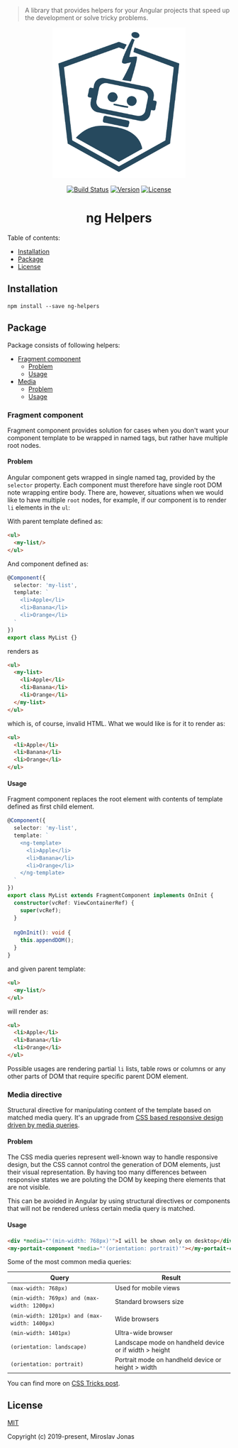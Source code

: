 > A library that provides helpers for your Angular projects that speed up the development or solve tricky problems.

<p align="center"><img width="300" src="https://raw.githubusercontent.com/meeroslav/ng-helpers/master/.assets/nghelper.png" alt="Ng Helpers logo"></p>

<p align="center">
  <a href="https://circleci.com/gh/meeroslav/ng-helpers/tree/master"><img src="https://circleci.com/gh/meeroslav/ng-helpers/tree/master.svg?style=svg" alt="Build Status"></a>
  <a href="https://www.npmjs.com/package/ng-helpers"><img src="https://img.shields.io/npm/v/ng-helpers.svg?sanitize=true" alt="Version"></a>
  <a href="https://www.npmjs.com/package/ng-helpers"><img src="https://img.shields.io/npm/l/ng-helpers.svg?sanitize=true" alt="License"></a>
</p>

<h1 align="center">ng Helpers</h2>



Table of contents:
- [Installation](#installation)
- [Package](#package)
- [License](#license)

## Installation
```
npm install --save ng-helpers
```

## Package
Package consists of following helpers:
- [Fragment component](#fragment-component)
  - [Problem](#problem)
  - [Usage](#usage)
- [Media](#media-directive)
  - [Problem](#problem-1)
  - [Usage](#usage-1)

### Fragment component

Fragment component provides solution for cases when you don't want your component template to be wrapped in named tags, but rather have multiple root nodes.

#### Problem

Angular component gets wrapped in single named tag, provided by the `selector` property. Each component must therefore have single root DOM note wrapping entire body.
There are, however, situations when we would like to have multiple `root` nodes, for example, if our component is to render `li` elements in the `ul`:

With parent template defined as:
```html
<ul>
  <my-list/>
</ul>
```

And component defined as:
```typescript
@Component({
  selector: 'my-list',
  template: `
    <li>Apple</li>
    <li>Banana</li>
    <li>Orange</li>
  `
})
export class MyList {}
```

renders as
```html
<ul>
  <my-list>
    <li>Apple</li>
    <li>Banana</li>
    <li>Orange</li>
  </my-list>
</ul>
```

which is, of course, invalid HTML. What we would like is for it to render as:
```html
<ul>
  <li>Apple</li>
  <li>Banana</li>
  <li>Orange</li>
</ul>
```

#### Usage

Fragment component replaces the root element with contents of template defined as first child element.

```typescript
@Component({
  selector: 'my-list',
  template: `
    <ng-template>
      <li>Apple</li>
      <li>Banana</li>
      <li>Orange</li>
    </ng-template>
  `
})
export class MyList extends FragmentComponent implements OnInit {
  constructor(vcRef: ViewContainerRef) {
    super(vcRef);
  }

  ngOnInit(): void {
    this.appendDOM();
  }
}
```

and given parent template:
```html
<ul>
  <my-list/>
</ul>
```

will render as:
```html
<ul>
  <li>Apple</li>
  <li>Banana</li>
  <li>Orange</li>
</ul>
```

Possible usages are rendering partial `li` lists, table rows or columns or any other parts of DOM that require specific parent DOM element.

### Media directive

Structural directive for manipulating content of the template based on matched media query. It's an upgrade from [CSS based responsive design driven by media queries](https://developer.mozilla.org/en-US/docs/Web/CSS/Media_Queries/Using_media_queries).

#### Problem
The CSS media queries represent well-known way to handle responsive design, but the CSS cannot control the generation of DOM elements, just their visual representation. By having too many differences between responsive states we are poluting the DOM by keeping there elements that are not visible.

This can be avoided in Angular by using structural directives or components that will not be rendered unless certain media query is matched.

#### Usage

```html
<div *media="'(min-width: 768px)'">I will be shown only on desktop</div>
<my-portait-component *media="'(orientation: portrait)'"></my-portait-component>
```

Some of the most common media queries:

| Query | Result |
| - | - |
| `(max-width: 768px)` | Used for mobile views |
| `(min-width: 769px) and (max-width: 1200px)` | Standard browsers size |
| `(min-width: 1201px) and (max-width: 1400px)` | Wide browsers |
| `(min-width: 1401px)` | Ultra-wide browser |
| `(orientation: landscape)` | Landscape mode on handheld device or if width > height |
| `(orientation: portrait)` | Portrait mode on handheld device or height > width |

You can find more on [CSS Tricks post](https://css-tricks.com/snippets/css/media-queries-for-standard-devices/).

## License

[MIT](http://opensource.org/licenses/MIT)

Copyright (c) 2019-present, Miroslav Jonas

